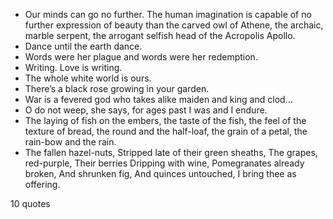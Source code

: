  - Our minds can go no further. The human imagination is capable of no further expression of beauty than the carved owl of Athene, the archaic, marble serpent, the arrogant selfish head of the Acropolis Apollo.
 - Dance until the earth dance.
 - Words were her plague and words were her redemption.
 - Writing. Love is writing.
 - The whole white world is ours.
 - There’s a black rose growing in your garden.
 - War is a fevered god who takes alike maiden and king and clod...
 - O do not weep, she says, for ages past I was and I endure.
 - The laying of fish on the embers, the taste of the fish, the feel of the texture of bread, the round and the half-loaf, the grain of a petal, the rain-bow and the rain.
 - The fallen hazel-nuts, Stripped late of their green sheaths, The grapes, red-purple, Their berries Dripping with wine, Pomegranates already broken, And shrunken fig, And quinces untouched, I bring thee as offering.

10 quotes